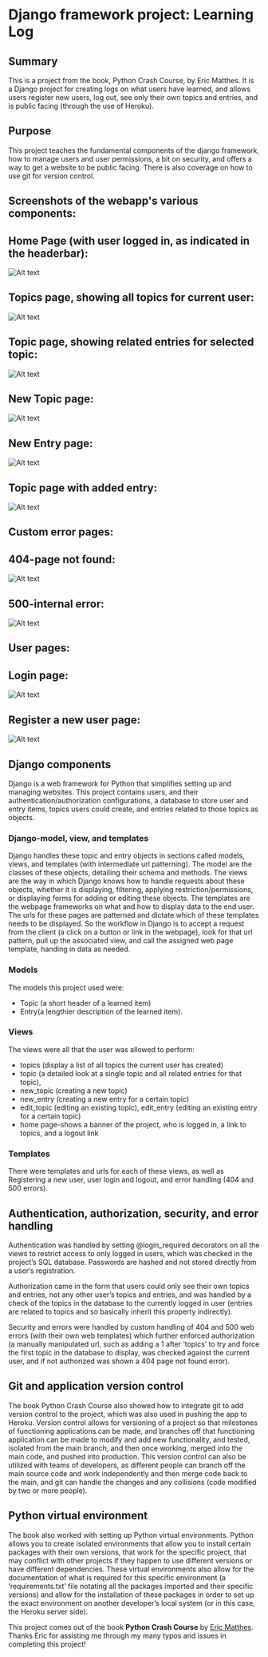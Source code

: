 # Django framework project: Learning Log

## Summary
This is a project from the book, Python Crash Course, by Eric Matthes. It is a Django project for creating logs on what users have learned, and allows users register new users, log out, see only their own topics and entries, and is public facing (through the use of Heroku).

## Purpose
This project teaches the fundamental components of the django framework, how to manage users and user permissions, a bit on security, and offers a way to get a website to be public facing.  There is also coverage on how to use git for version control.

## Screenshots of the webapp's various components:

## Home Page (with user logged in, as indicated in the headerbar):
![Alt text](https://github.com/Tanker21/Django_Learning_Log/blob/master/Learning_Log_Screenshots/HomePage.PNG "Home Page")

## Topics page, showing all topics for current user:
![Alt text](https://github.com/Tanker21/Django_Learning_Log/blob/master/Learning_Log_Screenshots/Topics.PNG "Topics Page")

## Topic page, showing related entries for selected topic:
![Alt text](https://github.com/Tanker21/Django_Learning_Log/blob/master/Learning_Log_Screenshots/Topic.PNG "Topic Page")

## New Topic page:
![Alt text](https://github.com/Tanker21/Django_Learning_Log/blob/master/Learning_Log_Screenshots/NewTopic.PNG "New_Topic Page")

## New Entry page:
![Alt text](https://github.com/Tanker21/Django_Learning_Log/blob/master/Learning_Log_Screenshots/NewEntry.PNG "New_Entry Page")

## Topic page with added entry:
![Alt text](https://github.com/Tanker21/Django_Learning_Log/blob/master/Learning_Log_Screenshots/Topic_with_entry.PNG "Topic_With_Entry Page")
## Custom error pages:

## 404-page not found:
![Alt text](https://github.com/Tanker21/Django_Learning_Log/blob/master/Learning_Log_Screenshots/404_error.PNG "404_error Page")

## 500-internal error:
![Alt text](https://github.com/Tanker21/Django_Learning_Log/blob/master/Learning_Log_Screenshots/500_Error.PNG "500_error Page")
## User pages:

## Login page:
![Alt text](https://github.com/Tanker21/Django_Learning_Log/blob/master/Learning_Log_Screenshots/LogIn.PNG "Login Page")

## Register a new user page:
![Alt text](https://github.com/Tanker21/Django_Learning_Log/blob/master/Learning_Log_Screenshots/Register.PNG "Register Page")

## Django components
Django is a web framework for Python that simplifies setting up and managing websites.  This project contains users, and their authentication/authorization configurations, a database to store user and entry items, topics users could create, and entries related to those topics as objects.  

### Django-model, view, and templates
Django handles these topic and entry objects in sections called models, views, and templates (with intermediate url patterning).  The model are the classes of these objects, detailing their schema and methods.  The views are the way in which Django knows how to handle requests about these objects, whether it is displaying, filtering, applying restriction/permissions, or displaying forms for adding or editing these objects.  The templates are the webpage frameworks on what and how to display data to the end user.  The urls for these pages are patterned and dictate which of these templates needs to be displayed.  So the workflow in Django is to accept a request from the client (a click on a button or link in the webpage), look for that url pattern, pull up the associated view, and call the assigned web page template, handing in data as needed.

### Models
The models this project used were:
- Topic (a short header of a learned item)
- Entry(a lengthier description of the learned item).  

### Views
The views were all that the user was allowed to perform: 
- topics (display a list of all topics the current user has created)
- topic (a detailed look at a single topic and all related entries for that topic),
- new_topic (creating a new topic)
- new_entry (creating a new entry for a certain topic)
- edit_topic (editing an existing topic), edit_entry (editing an existing entry for a certain topic)
- home page-shows a banner of the project, who is logged in, a link to topics, and a logout link

### Templates
There were templates and urls for each of these views, as well as Registering a new user, user login and logout, and error handling (404 and 500 errors).

## Authentication, authorization, security, and error handling
Authentication was handled by setting @login_required decorators on all the views to restrict access to only logged in users, which was checked in the project’s SQL database.  Passwords are hashed and not stored directly from a user’s registration.  

Authorization came in the form that users could only see their own topics and entries, not any other user’s topics and entries, and was handled by a check of the topics in the database to the currently logged in user (entries are related to topics and so basically inherit this property indirectly).

Security and errors were handled by custom handling of 404 and 500 web errors (with their own web templates) which further enforced authorization (a manually manipulated url, such as adding a 1 after ‘topics’ to try and force the first topic in the database to display, was checked against the current user, and if not authorized was shown a 404 page not found error).

## Git and application version control
The book Python Crash Course also showed how to integrate git to add version control to the project, which was also used in pushing the app to Heroku.  Version control allows for versioning of a project so that milestones of functioning applications can be made, and  branches off that functioning application can be made to modify and add new functionality, and tested, isolated from the main branch, and then once working, merged into the main code, and pushed into production.  This version control can also be utilized with teams of developers, as different people can branch off the main source code and work independently and then merge code back to the main, and git can handle the changes and any collisions (code modified by two or more people).  

## Python virtual environment
The book also worked with setting up Python virtual environments.  Python allows you to create isolated environments that allow you to install certain packages with their own versions, that work for the specific project, that may conflict with other projects if they happen to use different versions or have different dependencies.  These virtual environments also allow for the documentation of what is required for this specific environment (a ‘requirements.txt’ file notating all the packages imported and their specific versions) and allow for the installation of these packages in order to set up the exact environment on another developer’s local system (or in this case, the Heroku server side).

This project comes out of the book **Python Crash Course** by [Eric Matthes](https://github.com/ehmatthes).  Thanks Eric for assisting me through my many typos and issues in completing this project!
